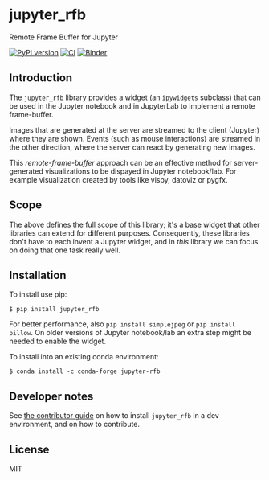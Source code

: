 # jupyter_rfb

Remote Frame Buffer for Jupyter

[![PyPI version](https://badge.fury.io/py/jupyter-rfb.svg)](https://badge.fury.io/py/jupyter-rfb)
[![CI](https://github.com/vispy/jupyter_rfb/actions/workflows/ci.yml/badge.svg)](https://github.com/vispy/jupyter_rfb/actions)
[![Binder](https://mybinder.org/badge_logo.svg)](https://mybinder.org/v2/gh/vispy/jupyter_rfb/main?urlpath=lab/tree/examples/hello_world.ipynb)

## Introduction

The `jupyter_rfb` library provides a widget (an `ipywidgets` subclass)
that can be used in the Jupyter notebook and in JupyterLab to implement
a remote frame-buffer.

Images that are generated at the server are streamed to the client
(Jupyter) where they are shown. Events (such as mouse interactions) are
streamed in the other direction, where the server can react by
generating new images.

This *remote-frame-buffer* approach can be an effective method for
server-generated visualizations to be dispayed in Jupyter notebook/lab. For
example visualization created by tools like vispy, datoviz or pygfx.


## Scope

The above defines the full scope of this library; it's a base widget
that other libraries can extend for different purposes. Consequently,
these libraries don't have to each invent a Jupyter widget, and in
*this* library we can focus on doing that one task really well.


## Installation

To install use pip:

    $ pip install jupyter_rfb

For better performance, also ``pip install simplejpeg`` or ``pip install pillow``.
On older versions of Jupyter notebook/lab an extra step might be needed
to enable the widget.

To install into an existing conda environment:

    $ conda install -c conda-forge jupyter-rfb


## Developer notes

See [the contributor guide](https://jupyter-rfb.readthedocs.io/en/latest/contributing.html) on how to install ``jupyter_rfb``
in a dev environment, and on how to contribute.


## License

MIT
